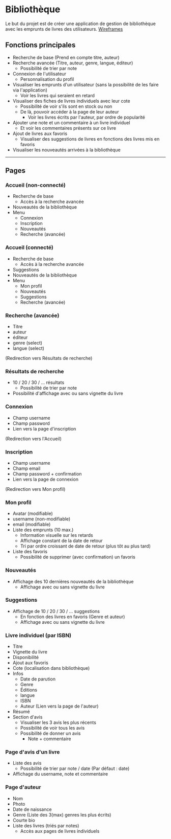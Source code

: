 # Bibliothèque

Le but du projet est de créer une application de gestion de bibliothèque avec les emprunts de livres des utilisateurs.
[Wireframes](https://invis.io/E9BIL0B7K )

## Fonctions principales
* Recherche de base (Prend en compte titre, auteur)
* Recherche avancée (Titre, auteur, genre, langue, éditeur)
    * Possibilité de trier par note
* Connexion de l'utilisateur
    * Personnalisation du profil
* Visualiser les emprunts d'un utilisateur (sans la possibilité de les faire via l'application)
    * Voir les livres qui seraient en retard
* Visualiser des fiches de livres individuels avec leur cote
    * Possibilité de voir s'ils sont en stock ou non
    * De là, pouvoir accéder à la page de leur auteur
        * Voir les livres écrits par l'auteur, par ordre de popularité
* Ajouter une note et un commentaire à un livre individuel
    * Et voir les commentaires présents sur ce livre
* Ajout de livres aux favoris
    * Visualiser des suggestions de livres en fonctions des livres mis en favoris
* Visualiser les nouveautés arrivées à la bibliothèque

---

## Pages

### Accueil (non-connecté)
* Recherche de base
    * Accès à la recherche avancée
* Nouveautés de la bibliothèque
* Menu
    * Connexion
    * Inscription
    * Nouveautés
    * Recherche (avancée)

### Accueil (connecté)
* Recherche de base
    * Accès à la recherche avancée
* Suggestions
* Nouveautés de la bibliothèque
* Menu
    * Mon profil
    * Nouveautés
    * Suggestions
    * Recherche (avancée)

### Recherche (avancée)
* Titre
* auteur
* éditeur
* genre (select)
* langue (select)

(Redirection vers Résultats de recherche)

### Résultats de recherche
* 10 / 20 / 30 / ...  résultats
    * Possibilité de trier par note
* Possibilité d'affichage avec ou sans vignette du livre

### Connexion
* Champ username
* Champ password
* Lien vers la page d'inscription

(Redirection vers l'Accueil)

### Inscription
* Champ username
* Champ email
* Champ password + confirmation
* Lien vers la page de connexion

(Redirection vers Mon profil)

### Mon profil
* Avatar (modifiable)
* username (non-modifiable)
* email (modifiable)
* Liste des emprunts (10 max.)
    * Information visuelle sur les retards
    * Affichage constant de la date de retour
    * Tri par ordre croissant de date de retour (plus tôt au plus tard)
* Liste des favoris
    * Possibilité de supprimer (avec confirmation) un favoris

### Nouveautés
* Affichage des 10 dernières nouveautés de la bibliothèque
    * Affichage avec ou sans vignette du livre

### Suggestions
* Affichage de 10 / 20 / 30 / ... suggestions
    * En fonction des livres en favoris (Genre et auteur)
    * Affichage avec ou sans vignette du livre

### Livre individuel (par ISBN)
* Titre
* Vignette du livre
* Disponibilité
* Ajout aux favoris
* Cote (localisation dans bibliothèque)
* Infos
    * Date de parution
    * Genre
    * Éditions
    * langue
    * ISBN
    * Auteur (Lien vers la page de l'auteur)
* Résumé
* Section d'avis
    * Visualiser les 3 avis les plus récents
    * Possibilité de voir tous les avis
    * Possibilité de donner un avis
        * Note + commentaire

### Page d'avis d'un livre
* Liste des avis
    * Possibilité de trier par note / date (Par défaut : date)
* Affichage du username, note et commentaire

### Page d'auteur
* Nom
* Photo
* Date de naissance
* Genre (Liste des 3(max) genres les plus écrits)
* Courte bio
* Liste des livres (triés par notes)
    * Accès aux pages de livres individuels
